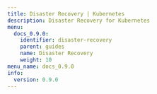 ```yaml
---
title: Disaster Recovery | Kubernetes
description: Disaster Recovery for Kubernetes
menu:
  docs_0.9.0:
    identifier: disaster-recovery
    parent: guides
    name: Disaster Recovery
    weight: 10
menu_name: docs_0.9.0
info:
  version: 0.9.0
---
```


